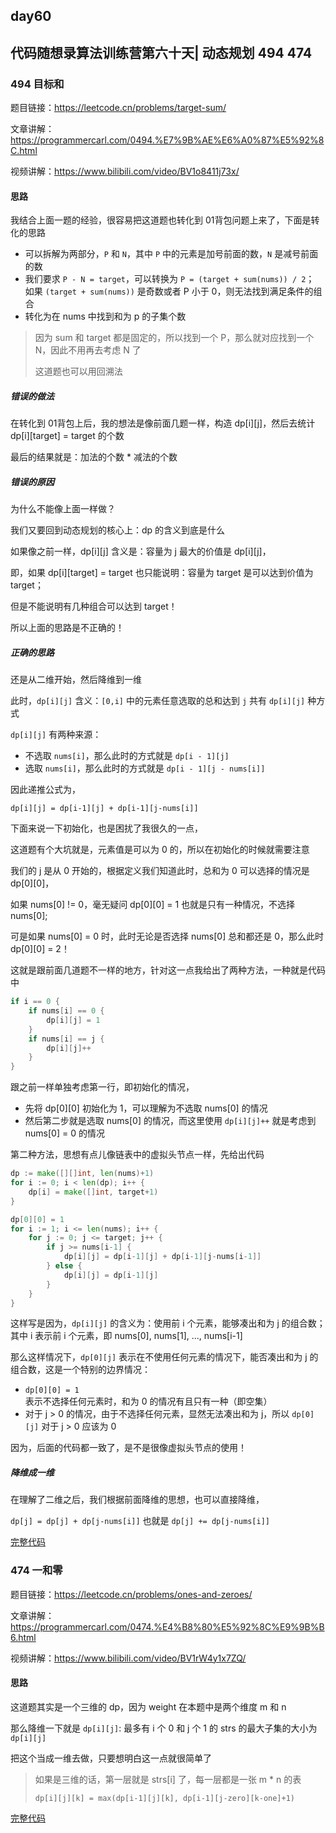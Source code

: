 ## day60

## 代码随想录算法训练营第六十天| 动态规划 494 474

### 494 目标和

题目链接：https://leetcode.cn/problems/target-sum/

文章讲解：https://programmercarl.com/0494.%E7%9B%AE%E6%A0%87%E5%92%8C.html

视频讲解：https://www.bilibili.com/video/BV1o8411j73x/

#### 思路
我结合上面一题的经验，很容易把这道题也转化到 01背包问题上来了，下面是转化的思路

- 可以拆解为两部分，`P` 和 `N`，其中 `P` 中的元素是加号前面的数，`N` 是减号前面的数
- 我们要求 `P - N = target`，可以转换为 `P = (target + sum(nums)) / 2`；
如果 `(target + sum(nums))` 是奇数或者 P 小于 0，则无法找到满足条件的组合
- 转化为在 nums 中找到和为 p 的子集个数

> 因为 sum 和 target 都是固定的，所以找到一个 P，那么就对应找到一个 N，因此不用再去考虑 N 了
> 
> 这道题也可以用回溯法

##### 错误的做法
在转化到 01背包上后，我的想法是像前面几题一样，构造 dp[i][j]，然后去统计 dp[i][target] = target 的个数

最后的结果就是：加法的个数 * 减法的个数

##### 错误的原因
为什么不能像上面一样做？

我们又要回到动态规划的核心上：dp 的含义到底是什么

如果像之前一样，dp[i][j] 含义是：容量为 j 最大的价值是 dp[i][j]，

即，如果 dp[i][target] = target 也只能说明：容量为 target 是可以达到价值为 target；

但是不能说明有几种组合可以达到 target！

所以上面的思路是不正确的！

##### 正确的思路
还是从二维开始，然后降维到一维

此时，`dp[i][j]` 含义：`[0,i]` 中的元素任意选取的总和达到 `j` 共有 `dp[i][j]` 种方式

`dp[i][j]` 有两种来源：

- 不选取 `nums[i]`，那么此时的方式就是 `dp[i - 1][j]`
- 选取 `nums[i]`，那么此时的方式就是 `dp[i - 1][j - nums[i]]`

因此递推公式为，

`dp[i][j] = dp[i-1][j] + dp[i-1][j-nums[i]]`

下面来说一下初始化，也是困扰了我很久的一点，

这道题有个大坑就是，元素值是可以为 0 的，所以在初始化的时候就需要注意

我们的 j 是从 0 开始的，根据定义我们知道此时，总和为 0 可以选择的情况是 dp[0][0]，

如果 nums[0] != 0，毫无疑问 dp[0][0] = 1 也就是只有一种情况，不选择 nums[0];

可是如果 nums[0] = 0 时，此时无论是否选择 nums[0] 总和都还是 0，那么此时 dp[0][0] = 2！

这就是跟前面几道题不一样的地方，针对这一点我给出了两种方法，一种就是代码中

```go
if i == 0 {
    if nums[i] == 0 {
        dp[i][j] = 1
    }
    if nums[i] == j {
        dp[i][j]++
    }
}
```

跟之前一样单独考虑第一行，即初始化的情况，

- 先将 dp[0][0] 初始化为 1，可以理解为不选取 nums[0] 的情况
- 然后第二步就是选取 nums[0] 的情况，而这里使用 `dp[i][j]++` 就是考虑到 nums[0] = 0 的情况

第二种方法，思想有点儿像链表中的虚拟头节点一样，先给出代码

```go
dp := make([][]int, len(nums)+1)
for i := 0; i < len(dp); i++ {
    dp[i] = make([]int, target+1)
}

dp[0][0] = 1
for i := 1; i <= len(nums); i++ {
    for j := 0; j <= target; j++ {
        if j >= nums[i-1] {
            dp[i][j] = dp[i-1][j] + dp[i-1][j-nums[i-1]]
        } else {
            dp[i][j] = dp[i-1][j]
        }
    }
}
```
这样写是因为，`dp[i][j]` 的含义为：使用前 i 个元素，能够凑出和为 j 的组合数；
其中 i 表示前 i 个元素，即 nums[0], nums[1], ..., nums[i-1]

那么这样情况下，`dp[0][j]` 表示在不使用任何元素的情况下，能否凑出和为 j 的组合数，这是一个特别的边界情况：

- `dp[0][0] = 1` 表示不选择任何元素时，和为 0 的情况有且只有一种（即空集）
- 对于 j > 0 的情况，由于不选择任何元素，显然无法凑出和为 j，所以 `dp[0][j]` 对于 j > 0 应该为 0

因为，后面的代码都一致了，是不是很像虚拟头节点的使用！

##### 降维成一维
在理解了二维之后，我们根据前面降维的思想，也可以直接降维，

`dp[j] = dp[j] + dp[j-nums[i]]` 也就是 `dp[j] += dp[j-nums[i]]`

[完整代码](https://github.com/hd2yao/leetcode/tree/master/training/day60/0494_target_sum.go)

### 474 一和零

题目链接：https://leetcode.cn/problems/ones-and-zeroes/

文章讲解：https://programmercarl.com/0474.%E4%B8%80%E5%92%8C%E9%9B%B6.html

视频讲解：https://www.bilibili.com/video/BV1rW4y1x7ZQ/

#### 思路
这道题其实是一个三维的 dp，因为 weight 在本题中是两个维度 m 和 n

那么降维一下就是 `dp[i][j]`: 最多有 i 个 0 和 j 个 1 的 strs 的最大子集的大小为 `dp[i][j]`

把这个当成一维去做，只要想明白这一点就很简单了

> 如果是三维的话，第一层就是 strs[i] 了，每一层都是一张 m * n 的表
> 
> `dp[i][j][k] = max(dp[i-1][j][k], dp[i-1][j-zero][k-one]+1)`

[完整代码](https://github.com/hd2yao/leetcode/tree/master/training/day60/0474_ones_and_zeroes.go)